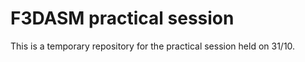 # F3DASM practical session

This is a temporary repository for the practical session held on 31/10.
